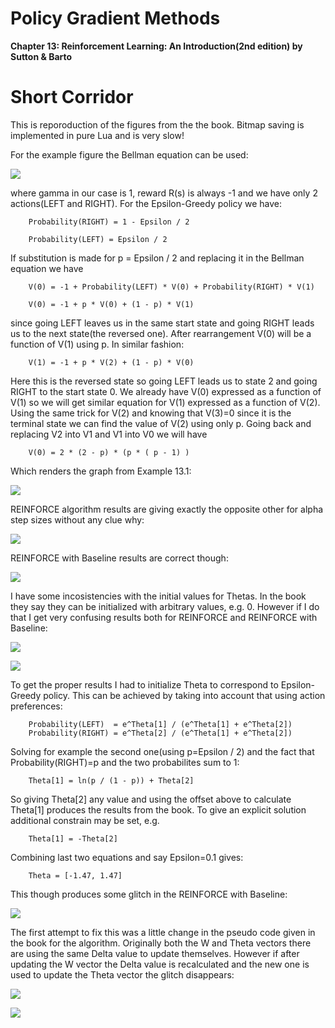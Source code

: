 # Policy Gradient Methods

<b>Chapter 13: Reinforcement Learning: An Introduction(2nd edition) by Sutton &amp; Barto</b>

# Short Corridor

This is reporoduction of the figures from the the book. Bitmap saving is implemented in pure Lua and is very slow!

For the example figure the Bellman equation can be used:

![](BellmanEquation.bmp)

where gamma in our case is 1, reward R(s) is always -1 and we have only 2 actions(LEFT and RIGHT). For the Epsilon-Greedy policy we have:
  
        Probability(RIGHT) = 1 - Epsilon / 2
  
        Probability(LEFT) = Epsilon / 2
  
 If substitution is made for p = Epsilon / 2 and replacing it in the Bellman equation we have
 
        V(0) = -1 + Probability(LEFT) * V(0) + Probability(RIGHT) * V(1)
 
        V(0) = -1 + p * V(0) + (1 - p) * V(1)
 
 since going LEFT leaves us in the same start state and going RIGHT leads us to the next state(the reversed one). After rearrangement V(0) will be a function of V(1) using p. In similar fashion:
 
        V(1) = -1 + p * V(2) + (1 - p) * V(0)
 
 Here this is the reversed state so going LEFT leads us to state 2 and going RIGHT to the start state 0. We already have V(0) expressed as a function of V(1) so we will get similar equation for V(1) expressed as a function of V(2). Using the same trick for V(2) and knowing that V(3)=0 since it is the terminal state we can find the value of V(2) using only p. Going back and replacing V2 into V1 and V1 into V0 we will have
 
        V(0) = 2 * (2 - p) * (p * ( p - 1) )
 
 Which renders the graph from Example 13.1:

![](ShortCorridor/ShortCorridor_Example13_1.bmp)

REINFORCE algorithm results are giving exactly the opposite other for alpha step sizes without any clue why:

![](ShortCorridor/ShortCorridor_Figure13_1.bmp)

REINFORCE with Baseline results are correct though:

![](ShortCorridor/ShortCorridor_Figure13_2.bmp)

I have some incosistencies with the initial values for Thetas. In the book they say they can be initialized with arbitrary values, e.g. 0. However if I do that I get very confusing results both for REINFORCE and REINFORCE with Baseline:

![](ShortCorridor/Zero_Initial_Thetas_ShortCorridor_Figure13_1.bmp)

![](ShortCorridor/Zero_Initial_Thetas_ShortCorridor_Figure13_2.bmp)

To get the proper results I had to initialize Theta to correspond to Epsilon-Greedy policy. This can be achieved by taking into account that using action preferences:

        Probability(LEFT)  = e^Theta[1] / (e^Theta[1] + e^Theta[2])
        Probability(RIGHT) = e^Theta[2] / (e^Theta[1] + e^Theta[2])
        
Solving for example the second one(using p=Epsilon / 2) and the fact that Probability(RIGHT)=p and the two probabilites sum to 1:
        
        Theta[1] = ln(p / (1 - p)) + Theta[2]
        
So giving Theta[2] any value and using the offset above to calculate Theta[1] produces the results from the book. To give an explicit solution additional constrain may be set, e.g. 

        Theta[1] = -Theta[2]

Combining last two equations and say Epsilon=0.1 gives:
        
        Theta = [-1.47, 1.47]
        
This though produces some glitch in the REINFORCE with Baseline:

![](ShortCorridor/ShortCorridor_Figure13_2_Symmetric_SameTarget.bmp)

The first attempt to fix this was a little change in the pseudo code given in the book for the algorithm. Originally both the W and Theta vectors there are using the same Delta value to update themselves. However if after updating the W vector the Delta value is recalculated and the new one is used to update the Theta vector the glitch disappears:

![](REINFORCE_Baseline.bmp)

![](ShortCorridor/ShortCorridor_Figure_ActorCritic.bmp)




